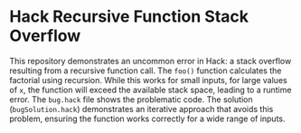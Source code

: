 # Hack Recursive Function Stack Overflow
This repository demonstrates an uncommon error in Hack: a stack overflow resulting from a recursive function call. The `foo()` function calculates the factorial using recursion.  While this works for small inputs, for large values of `x`, the function will exceed the available stack space, leading to a runtime error.
The `bug.hack` file shows the problematic code. The solution (`bugSolution.hack`) demonstrates an iterative approach that avoids this problem, ensuring the function works correctly for a wide range of inputs.